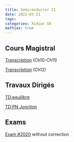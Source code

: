 ```yaml
---
title: Semiconductor II
date: 2022-03-21
tags:
categories: Xidian S6
mathjax: true
---
```


## Cours Magistral

[Transcription](https://kjle.github.io/files/XidianS6/Semiconductor_CM_2021.pdf) (Ch10-Ch11)

[Transcription](https://kjle.github.io/files/XidianS6/Semiconductor_CM_Ch12.pdf) (Ch12)

## Travaux Dirigés

[TD:equilibre](https://kjle.github.io/files/XidianS6/Semiconductor_TD_equilibre_hors_equilibre.pdf)

[TD:PN Jonction](https://kjle.github.io/files/XidianS6/Semiconductor_TD_PNJonction.pdf)

## Exams

[Exam #2020](https://kjle.github.io/files/XidianS6/Semiconductor_Exam2020.pdf) without correction

